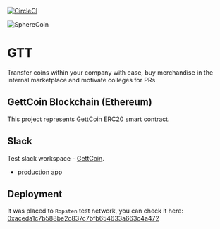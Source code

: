 [![CircleCI](https://circleci.com/gh/SphereSoftware/SphereCoin/tree/master.svg?style=svg&circle-token=6b86b16ac67ac8362e96f17838aa4d093669be87)](https://circleci.com/gh/SphereSoftware/SphereCoin)

![SphereCoin](https://gettcoin.sphereinc.com/static/media/GettCoin_Mark.dccdd1b8.svg)

# GTT 
Transfer coins within your company with ease, buy merchandise in the internal marketplace and motivate colleges for PRs

## GettCoin Blockchain (Ethereum)
This project represents GettCoin ERC20 smart contract. 

## Slack
Test slack workspace - [GettCoin](https://gettcoin.slack.com). 
* [production](https://gettcoin.slack.com/apps/AQPR1A66M-gettcoin) app

## Deployment 
It was placed to `Ropsten` test network, you can check it here: 
[0xaceda1c7b588be2c837c7bfb654633a663c4a472](https://ropsten.etherscan.io/address/0xaceda1c7b588be2c837c7bfb654633a663c4a472)

